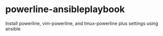 # powerline-ansibleplaybook
Install powerline, vim-powerline, and tmux-powerline plus settings using ansible
